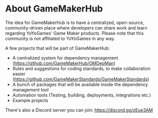 # About GameMakerHub
The idea for GameMakerHub is to have a centralized, open-source, community-driven place where developers can share work and learn regarding YoYoGames' Game Maker products. Please note that this community is not affiliated to YoYoGames in any way.

A few projects that will be part of GameMakerHub:

- A centralized system for dependency management (https://github.com/GameMakerHub/GMDepMan)
- Rules and suggestions for coding standards, to make collaboration easier (https://github.com/GameMakerStandards/GameMakerStandards)
- A bunch of packages that will be available inside the dependency management tool
- Automation tools (Testing, building, deployments, integrations etc.)
- Example projects

There's also a Discord server you can join: https://discord.gg/zEue3AM

